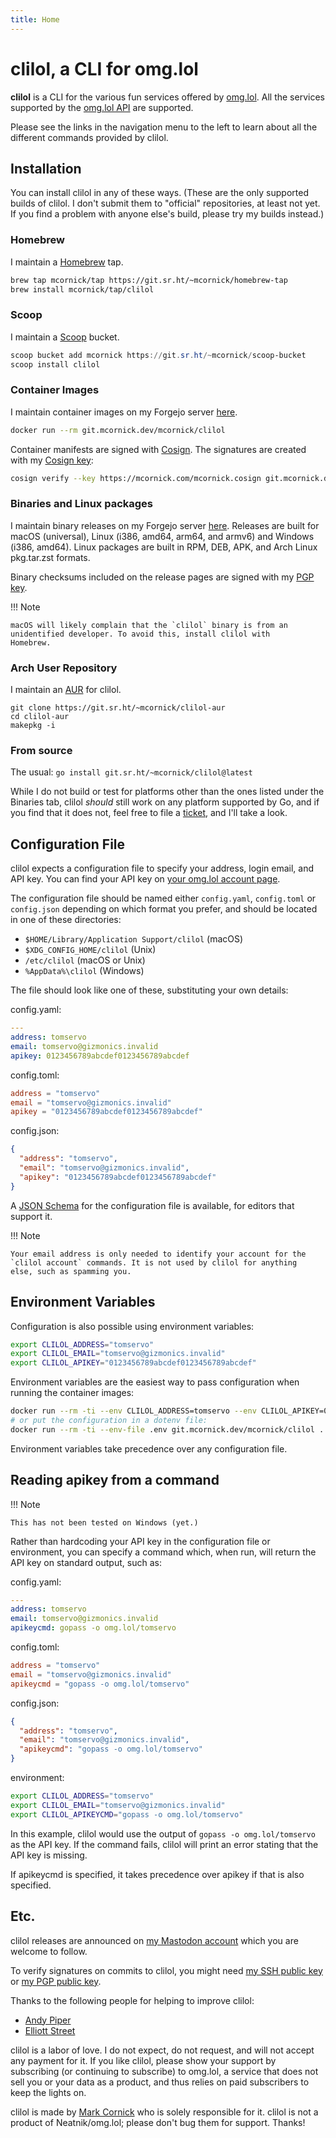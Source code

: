 ```yaml
---
title: Home
---
```

# clilol, a CLI for omg.lol

__clilol__ is a CLI for the various fun services offered by [omg.lol](https://omg.lol/). All the services supported by the [omg.lol API](https://api.omg.lol) are supported.

Please see the links in the navigation menu to the left to learn about all the different commands provided by clilol.

## Installation

You can install clilol in any of these ways. (These are the only supported builds of clilol. I don't submit them to "official" repositories, at least not yet. If you find a problem with anyone else's build, please try my builds instead.)

### Homebrew

I maintain a [Homebrew](https://brew.sh/) tap.

```bash
brew tap mcornick/tap https://git.sr.ht/~mcornick/homebrew-tap
brew install mcornick/tap/clilol
```

### Scoop

I maintain a [Scoop](https://scoop.sh/) bucket.

```powershell
scoop bucket add mcornick https://git.sr.ht/~mcornick/scoop-bucket
scoop install clilol
```

### Container Images

I maintain container images on my Forgejo server [here](https://git.mcornick.dev/mcornick/clilol/packages).

```bash
docker run --rm git.mcornick.dev/mcornick/clilol
```

Container manifests are signed with [Cosign](https://docs.sigstore.dev/cosign/overview/). The signatures are created with my [Cosign key](https://mcornick.com/mcornick.cosign):

```bash
cosign verify --key https://mcornick.com/mcornick.cosign git.mcornick.dev/mcornick/clilol
```

### Binaries and Linux packages

I maintain binary releases on my Forgejo server [here](https://git.mcornick.dev/mcornick/clilol/releases). Releases are built for macOS (universal), Linux (i386, amd64, arm64, and armv6) and Windows (i386, amd64). Linux packages are built in RPM, DEB, APK, and Arch Linux pkg.tar.zst formats.

Binary checksums included on the release pages are signed with my [PGP key](https://meta.sr.ht/~mcornick.pgp).

!!! Note

    macOS will likely complain that the `clilol` binary is from an
    unidentified developer. To avoid this, install clilol with
    Homebrew.

### Arch User Repository

I maintain an [AUR](https://wiki.archlinux.org/title/Arch_User_Repository) for clilol.

```
git clone https://git.sr.ht/~mcornick/clilol-aur
cd clilol-aur
makepkg -i
```

### From source

The usual: `go install git.sr.ht/~mcornick/clilol@latest`

While I do not build or test for platforms other than the ones listed under the Binaries tab, clilol _should_ still work on any platform supported by Go, and if you find that it does not, feel free to file a [ticket](https://todo.sr.ht/~mcornick/clilol), and I'll take a look.

## Configuration File

clilol expects a configuration file to specify your address, login email, and API key. You can find your API key on [your omg.lol account page](https://home.omg.lol/account).

The configuration file should be named either `config.yaml`, `config.toml` or `config.json` depending on which format you prefer, and should be located in one of these directories:

- `$HOME/Library/Application Support/clilol` (macOS)
- `$XDG_CONFIG_HOME/clilol` (Unix)
- `/etc/clilol` (macOS or Unix)
- `%AppData%\clilol` (Windows)

The file should look like one of these, substituting your own details:

config.yaml:

```yaml
---
address: tomservo
email: tomservo@gizmonics.invalid
apikey: 0123456789abcdef0123456789abcdef
```

config.toml:

```toml
address = "tomservo"
email = "tomservo@gizmonics.invalid"
apikey = "0123456789abcdef0123456789abcdef"
```

config.json:

```json
{
  "address": "tomservo",
  "email": "tomservo@gizmonics.invalid",
  "apikey": "0123456789abcdef0123456789abcdef"
}
```

A [JSON Schema](config.schema.json) for the configuration file is available, for editors that support it.

!!! Note

    Your email address is only needed to identify your account for the
    `clilol account` commands. It is not used by clilol for anything
    else, such as spamming you.

## Environment Variables

Configuration is also possible using environment variables:

```sh
export CLILOL_ADDRESS="tomservo"
export CLILOL_EMAIL="tomservo@gizmonics.invalid"
export CLILOL_APIKEY="0123456789abcdef0123456789abcdef"
```

Environment variables are the easiest way to pass configuration when running the container images:

```bash
docker run --rm -ti --env CLILOL_ADDRESS=tomservo --env CLILOL_APIKEY=0123456789abcdef0123456789abcdef --env CLILOL_EMAIL=tomservo@gizmonics.invalid git.mcornick.dev/mcornick/clilol ...
# or put the configuration in a dotenv file:
docker run --rm -ti --env-file .env git.mcornick.dev/mcornick/clilol ...
```

Environment variables take precedence over any configuration file.

## Reading apikey from a command

!!! Note

    This has not been tested on Windows (yet.)

Rather than hardcoding your API key in the configuration file or environment, you can specify a command which, when run, will return the API key on standard output, such as:

config.yaml:

```yaml
---
address: tomservo
email: tomservo@gizmonics.invalid
apikeycmd: gopass -o omg.lol/tomservo
```

config.toml:

```toml
address = "tomservo"
email = "tomservo@gizmonics.invalid"
apikeycmd = "gopass -o omg.lol/tomservo"
```

config.json:

```json
{
  "address": "tomservo",
  "email": "tomservo@gizmonics.invalid",
  "apikeycmd": "gopass -o omg.lol/tomservo"
}
```

environment:

```sh
export CLILOL_ADDRESS="tomservo"
export CLILOL_EMAIL="tomservo@gizmonics.invalid"
export CLILOL_APIKEYCMD="gopass -o omg.lol/tomservo"
```

In this example, clilol would use the output of `gopass -o omg.lol/tomservo` as the API key. If the command fails, clilol will print an error stating that the API key is missing.

If apikeycmd is specified, it takes precedence over apikey if that is also specified.

## Etc.

clilol releases are announced on [my Mastodon account](https://social.sdf.org/@mcornick) which you are welcome to follow.

To verify signatures on commits to clilol, you might need [my SSH public key](https://meta.sr.ht/~mcornick.keys) or [my PGP public key](https://meta.sr.ht/~mcornick.pgp).

Thanks to the following people for helping to improve clilol:

- [Andy Piper](https://github.com/andypiper)
- [Elliott Street](https://github.com/ejstreet)

clilol is a labor of love. I do not expect, do not request, and will not accept any payment for it. If you like clilol, please show your support by subscribing (or continuing to subscribe) to omg.lol, a service that does not sell you or your data as a product, and thus relies on paid subscribers to keep the lights on.

clilol is made by [Mark Cornick](https://mcornick.omg.lol) who is solely responsible for it. clilol is not a product of Neatnik/omg.lol; please don't bug them for support. Thanks!
